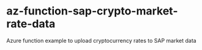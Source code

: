 # az-function-sap-crypto-market-rate-data
Azure function example to upload cryptocurrency rates to SAP market data
